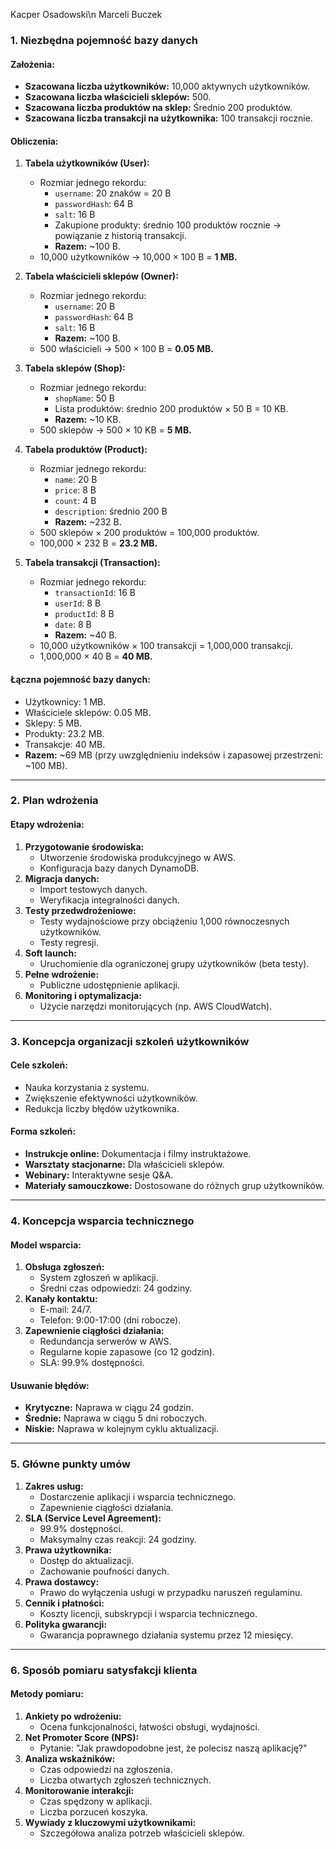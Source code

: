 Kacper Osadowski\n
Marceli Buczek

### **1. Niezbędna pojemność bazy danych**

#### **Założenia:**
- **Szacowana liczba użytkowników:** 10,000 aktywnych użytkowników.
- **Szacowana liczba właścicieli sklepów:** 500.
- **Szacowana liczba produktów na sklep:** Średnio 200 produktów.
- **Szacowana liczba transakcji na użytkownika:** 100 transakcji rocznie.

#### **Obliczenia:**

1. **Tabela użytkowników (User):**
   - Rozmiar jednego rekordu:
     - `username`: 20 znaków = 20 B
     - `passwordHash`: 64 B
     - `salt`: 16 B
     - Zakupione produkty: średnio 100 produktów rocznie → powiązanie z historią transakcji.
     - **Razem:** ~100 B.
   - 10,000 użytkowników → 10,000 × 100 B = **1 MB.**

2. **Tabela właścicieli sklepów (Owner):**
   - Rozmiar jednego rekordu:
     - `username`: 20 B
     - `passwordHash`: 64 B
     - `salt`: 16 B
     - **Razem:** ~100 B.
   - 500 właścicieli → 500 × 100 B = **0.05 MB.**

3. **Tabela sklepów (Shop):**
   - Rozmiar jednego rekordu:
     - `shopName`: 50 B
     - Lista produktów: średnio 200 produktów × 50 B = 10 KB.
     - **Razem:** ~10 KB.
   - 500 sklepów → 500 × 10 KB = **5 MB.**

4. **Tabela produktów (Product):**
   - Rozmiar jednego rekordu:
     - `name`: 20 B
     - `price`: 8 B
     - `count`: 4 B
     - `description`: średnio 200 B
     - **Razem:** ~232 B.
   - 500 sklepów × 200 produktów = 100,000 produktów.
   - 100,000 × 232 B = **23.2 MB.**

5. **Tabela transakcji (Transaction):**
   - Rozmiar jednego rekordu:
     - `transactionId`: 16 B
     - `userId`: 8 B
     - `productId`: 8 B
     - `date`: 8 B
     - **Razem:** ~40 B.
   - 10,000 użytkowników × 100 transakcji = 1,000,000 transakcji.
   - 1,000,000 × 40 B = **40 MB.**

#### **Łączna pojemność bazy danych:**
- Użytkownicy: 1 MB.
- Właściciele sklepów: 0.05 MB.
- Sklepy: 5 MB.
- Produkty: 23.2 MB.
- Transakcje: 40 MB.
- **Razem:** ~69 MB (przy uwzględnieniu indeksów i zapasowej przestrzeni: ~100 MB).

---

### **2. Plan wdrożenia**

#### **Etapy wdrożenia:**
1. **Przygotowanie środowiska:**
   - Utworzenie środowiska produkcyjnego w AWS.
   - Konfiguracja bazy danych DynamoDB.
2. **Migracja danych:**
   - Import testowych danych.
   - Weryfikacja integralności danych.
3. **Testy przedwdrożeniowe:**
   - Testy wydajnościowe przy obciążeniu 1,000 równoczesnych użytkowników.
   - Testy regresji.
4. **Soft launch:**
   - Uruchomienie dla ograniczonej grupy użytkowników (beta testy).
5. **Pełne wdrożenie:**
   - Publiczne udostępnienie aplikacji.
6. **Monitoring i optymalizacja:**
   - Użycie narzędzi monitorujących (np. AWS CloudWatch).

---

### **3. Koncepcja organizacji szkoleń użytkowników**

#### **Cele szkoleń:**
- Nauka korzystania z systemu.
- Zwiększenie efektywności użytkowników.
- Redukcja liczby błędów użytkownika.

#### **Forma szkoleń:**
- **Instrukcje online:** Dokumentacja i filmy instruktażowe.
- **Warsztaty stacjonarne:** Dla właścicieli sklepów.
- **Webinary:** Interaktywne sesje Q&A.
- **Materiały samouczkowe:** Dostosowane do różnych grup użytkowników.

---

### **4. Koncepcja wsparcia technicznego**

#### **Model wsparcia:**
1. **Obsługa zgłoszeń:**
   - System zgłoszeń w aplikacji.
   - Średni czas odpowiedzi: 24 godziny.
2. **Kanały kontaktu:**
   - E-mail: 24/7.
   - Telefon: 9:00-17:00 (dni robocze).
3. **Zapewnienie ciągłości działania:**
   - Redundancja serwerów w AWS.
   - Regularne kopie zapasowe (co 12 godzin).
   - SLA: 99.9% dostępności.

#### **Usuwanie błędów:**
- **Krytyczne:** Naprawa w ciągu 24 godzin.
- **Średnie:** Naprawa w ciągu 5 dni roboczych.
- **Niskie:** Naprawa w kolejnym cyklu aktualizacji.

---

### **5. Główne punkty umów**

1. **Zakres usług:**
   - Dostarczenie aplikacji i wsparcia technicznego.
   - Zapewnienie ciągłości działania.
2. **SLA (Service Level Agreement):**
   - 99.9% dostępności.
   - Maksymalny czas reakcji: 24 godziny.
3. **Prawa użytkownika:**
   - Dostęp do aktualizacji.
   - Zachowanie poufności danych.
4. **Prawa dostawcy:**
   - Prawo do wyłączenia usługi w przypadku naruszeń regulaminu.
5. **Cennik i płatności:**
   - Koszty licencji, subskrypcji i wsparcia technicznego.
6. **Polityka gwarancji:**
   - Gwarancja poprawnego działania systemu przez 12 miesięcy.

---

### **6. Sposób pomiaru satysfakcji klienta**

#### **Metody pomiaru:**
1. **Ankiety po wdrożeniu:**
   - Ocena funkcjonalności, łatwości obsługi, wydajności.
2. **Net Promoter Score (NPS):**
   - Pytanie: "Jak prawdopodobne jest, że polecisz naszą aplikację?"
3. **Analiza wskaźników:**
   - Czas odpowiedzi na zgłoszenia.
   - Liczba otwartych zgłoszeń technicznych.
4. **Monitorowanie interakcji:**
   - Czas spędzony w aplikacji.
   - Liczba porzuceń koszyka.
5. **Wywiady z kluczowymi użytkownikami:**
   - Szczegółowa analiza potrzeb właścicieli sklepów.
